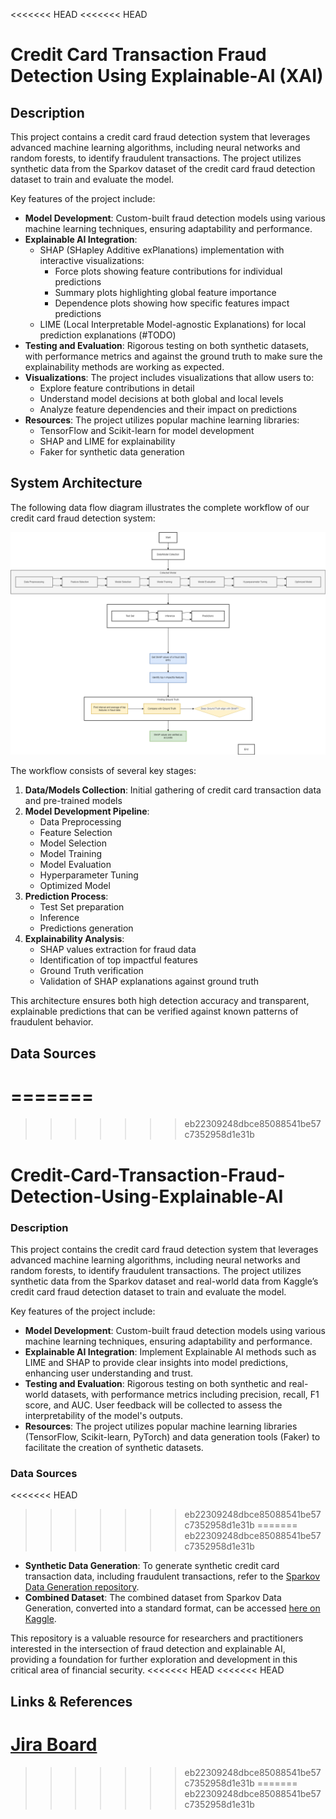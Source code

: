 <<<<<<< HEAD
<<<<<<< HEAD
# Credit Card Transaction Fraud Detection Using Explainable-AI (XAI)

## Description
This project contains a credit card fraud detection system that leverages advanced machine learning algorithms, including neural networks and random forests, to identify fraudulent transactions. The project utilizes synthetic data from the Sparkov dataset of the credit card fraud detection dataset to train and evaluate the model.

Key features of the project include:
- **Model Development**: Custom-built fraud detection models using various machine learning techniques, ensuring adaptability and performance.
- **Explainable AI Integration**: 
  - SHAP (SHapley Additive exPlanations) implementation with interactive visualizations:
    - Force plots showing feature contributions for individual predictions
    - Summary plots highlighting global feature importance
    - Dependence plots showing how specific features impact predictions
  - LIME (Local Interpretable Model-agnostic Explanations) for local prediction explanations (#TODO)
- **Testing and Evaluation**: Rigorous testing on both synthetic datasets, with performance metrics and against the ground truth to make sure the explainability methods are working as expected.
- **Visualizations**: The project includes visualizations that allow users to:
  - Explore feature contributions in detail
  - Understand model decisions at both global and local levels
  - Analyze feature dependencies and their impact on predictions
- **Resources**: The project utilizes popular machine learning libraries:
  - TensorFlow and Scikit-learn for model development
  - SHAP and LIME for explainability
  - Faker for synthetic data generation

## System Architecture
The following data flow diagram illustrates the complete workflow of our credit card fraud detection system:

![alt text](<visualization/Data Flow Diagram.png>)

The workflow consists of several key stages:
1. **Data/Models Collection**: Initial gathering of credit card transaction data and pre-trained models
2. **Model Development Pipeline**:
   - Data Preprocessing
   - Feature Selection
   - Model Selection
   - Model Training
   - Model Evaluation
   - Hyperparameter Tuning
   - Optimized Model
3. **Prediction Process**:
   - Test Set preparation
   - Inference
   - Predictions generation
4. **Explainability Analysis**:
   - SHAP values extraction for fraud data
   - Identification of top impactful features
   - Ground Truth verification
   - Validation of SHAP explanations against ground truth

This architecture ensures both high detection accuracy and transparent, explainable predictions that can be verified against known patterns of fraudulent behavior.

## Data Sources
=======
=======
>>>>>>> eb22309248dbce85088541be57c7352958d1e31b
# Credit-Card-Transaction-Fraud-Detection-Using-Explainable-AI

### Description
This project contains the credit card fraud detection system that leverages advanced machine learning algorithms, including neural networks and random forests, to identify fraudulent transactions. The project utilizes synthetic data from the Sparkov dataset and real-world data from Kaggle’s credit card fraud detection dataset to train and evaluate the model.

Key features of the project include:
- **Model Development**: Custom-built fraud detection models using various machine learning techniques, ensuring adaptability and performance.
- **Explainable AI Integration**: Implement Explainable AI methods such as LIME and SHAP to provide clear insights into model predictions, enhancing user understanding and trust.
- **Testing and Evaluation**: Rigorous testing on both synthetic and real-world datasets, with performance metrics including precision, recall, F1 score, and AUC. User feedback will be collected to assess the interpretability of the model's outputs.
- **Resources**: The project utilizes popular machine learning libraries (TensorFlow, Scikit-learn, PyTorch) and data generation tools (Faker) to facilitate the creation of synthetic datasets.

### Data Sources
<<<<<<< HEAD
>>>>>>> eb22309248dbce85088541be57c7352958d1e31b
=======
>>>>>>> eb22309248dbce85088541be57c7352958d1e31b
- **Synthetic Data Generation**: To generate synthetic credit card transaction data, including fraudulent transactions, refer to the [Sparkov Data Generation repository](https://github.com/namebrandon/Sparkov_Data_Generation).
- **Combined Dataset**: The combined dataset from Sparkov Data Generation, converted into a standard format, can be accessed [here on Kaggle](https://www.kaggle.com/datasets/kartik2112/fraud-detection).

This repository is a valuable resource for researchers and practitioners interested in the intersection of fraud detection and explainable AI, providing a foundation for further exploration and development in this critical area of financial security.
<<<<<<< HEAD
<<<<<<< HEAD

## Links & References
[Jira Board](https://laiminhthong1.atlassian.net/jira/core/projects/CCTFDUX/board?atlOrigin=eyJpIjoiMGVjZTM2MzYxZGEyNGY3Y2E1ZGU1ODIzYjdkMTU0MzgiLCJwIjoiaiJ9)
=======
>>>>>>> eb22309248dbce85088541be57c7352958d1e31b
=======
>>>>>>> eb22309248dbce85088541be57c7352958d1e31b
